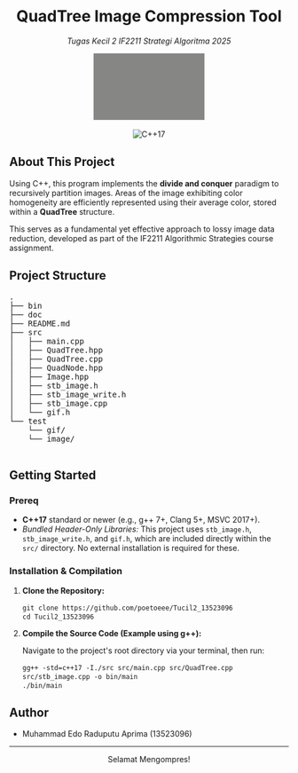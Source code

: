 <h1 align="center">QuadTree Image Compression Tool</h1>
<p align="center"><em>Tugas Kecil 2 IF2211 Strategi Algoritma 2025</em></p>

<p align="center">
  <img src="test/gif/stei_3_25.gif" width="200">
</p>
<p align="center">
  <img src="https://img.shields.io/badge/C%2B%2B-17-blue.svg" alt="C++17">
</p>

<h2> About This Project</h2>

<p>Using C++, this program implements the <strong>divide and conquer</strong> paradigm to recursively partition images. Areas of the image exhibiting color homogeneity are efficiently represented using their average color, stored within a <strong>QuadTree</strong> structure.</p>

<p>This serves as a fundamental yet effective approach to lossy image data reduction, developed as part of the IF2211 Algorithmic Strategies course assignment.</p>



<h2> Project Structure</h2>

<pre>
.
├── bin
├── doc
├── README.md
├── src                
│   ├── main.cpp           
│   ├── QuadTree.hpp       
│   ├── QuadTree.cpp      
│   ├── QuadNode.hpp      
│   ├── Image.hpp          
│   ├── stb_image.h        
│   ├── stb_image_write.h  
│   ├── stb_image.cpp      
│   └── gif.h              
└── test                 
    └── gif/
    └── image/
              
</pre>

<h2> Getting Started</h2>

<h3> Prereq</h3>
<ul>
  <li><strong>C++17</strong> standard or newer (e.g., g++ 7+, Clang 5+, MSVC 2017+).</li>
  <li><em>Bundled Header-Only Libraries:</em> This project uses <code>stb_image.h</code>, <code>stb_image_write.h</code>, and <code>gif.h</code>, which are included directly within the <code>src/</code> directory. No external installation is required for these.</li>
</ul>

<h3> Installation & Compilation</h3>
<ol>
  <li><strong>Clone the Repository:</strong>
    <pre><code class="lang-bash">git clone https://github.com/poetoeee/Tucil2_13523096
cd Tucil2_13523096</code></pre>
  </li>
  <li><strong>Compile the Source Code (Example using g++):</strong>
    <p>Navigate to the project's root directory via your terminal, then run:</p>
    <pre><code class="lang-bash">gg++ -std=c++17 -I./src src/main.cpp src/QuadTree.cpp src/stb_image.cpp -o bin/main
./bin/main</code></pre>
  </li>
</ol>




<h2>Author</h2>
<ul>
  <li>Muhammad Edo Raduputu Aprima (13523096)</li>
</ul>

---
<p align="center">Selamat Mengompres!</p>
